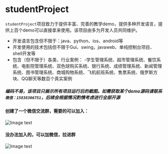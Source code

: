 # studentProject
`studentProject`项目致力于提供丰富、完善的教学demo，提供多种开发语言，提供上百个demo可以直接拿来使用。该项目由多为开发人员共同维护。

 - 开发语言包含但不限于：java、python、ios、android等  
 - 开发使用的技术包括但不限于Gui、swing，javaweb、单纯控制台项目、shell开发等   
 - 包含（但不限于）各类、行业案例： 
 -学生管理系统、超市管理系统、餐饮系统、电影院管理系统、双色球购买系统、银行系统、成绩管理系统、新闻管理系统、图书管理系统、商城购物系统、飞机航班系统、售票系统、俄罗斯方块、QQ聊天等数百个真实案例


##### 编码不易，该项目只展示所有项目运行后的截图。如需获取某个demo源码请联系`微信：15838306751`，后续会根据情况酌情考虑进行全部开源


#### 创建了一个微信交流群，需要的可以加入：
![Image text](https://github.com/tomato-cc/StudentProject/blob/master/images/wechat.jpg)

#### 没办法加入的，可以加微信，拉进群
![Image text](https://github.com/tomato-cc/StudentProject/blob/master/images/we.jpg)

